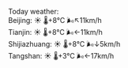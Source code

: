 Today weather:  
Beijing: ☀️   🌡️+8°C 🌬️↖11km/h  
Tianjin: ☀️   🌡️+8°C 🌬️←11km/h  
Shijiazhuang: ☀️   🌡️+8°C 🌬️↓5km/h  
Tangshan: ☀️   🌡️+3°C 🌬️←17km/h  
